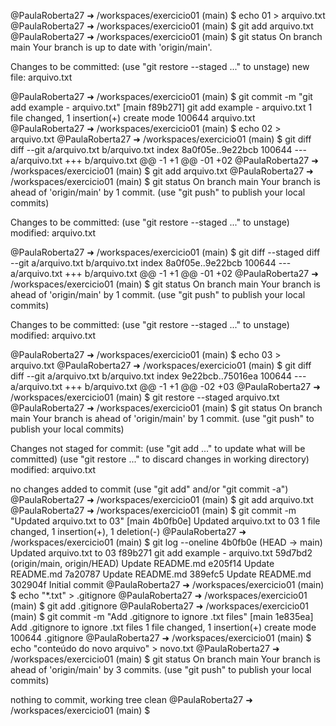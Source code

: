 @PaulaRoberta27 ➜ /workspaces/exercicio01 (main) $ echo 01 > arquivo.txt
@PaulaRoberta27 ➜ /workspaces/exercicio01 (main) $ git add arquivo.txt
@PaulaRoberta27 ➜ /workspaces/exercicio01 (main) $ git status
On branch main
Your branch is up to date with 'origin/main'.

Changes to be committed:
  (use "git restore --staged <file>..." to unstage)
        new file:   arquivo.txt

@PaulaRoberta27 ➜ /workspaces/exercicio01 (main) $ git commit -m "git add example - arquivo.txt"
[main f89b271] git add example - arquivo.txt
 1 file changed, 1 insertion(+)
 create mode 100644 arquivo.txt
@PaulaRoberta27 ➜ /workspaces/exercicio01 (main) $ echo 02 > arquivo.txt
@PaulaRoberta27 ➜ /workspaces/exercicio01 (main) $ git diff
diff --git a/arquivo.txt b/arquivo.txt
index 8a0f05e..9e22bcb 100644
--- a/arquivo.txt
+++ b/arquivo.txt
@@ -1 +1 @@
-01
+02
@PaulaRoberta27 ➜ /workspaces/exercicio01 (main) $ git add arquivo.txt
@PaulaRoberta27 ➜ /workspaces/exercicio01 (main) $ git status
On branch main
Your branch is ahead of 'origin/main' by 1 commit.
  (use "git push" to publish your local commits)

Changes to be committed:
  (use "git restore --staged <file>..." to unstage)
        modified:   arquivo.txt

@PaulaRoberta27 ➜ /workspaces/exercicio01 (main) $ git diff --staged
diff --git a/arquivo.txt b/arquivo.txt
index 8a0f05e..9e22bcb 100644
--- a/arquivo.txt
+++ b/arquivo.txt
@@ -1 +1 @@
-01
+02
@PaulaRoberta27 ➜ /workspaces/exercicio01 (main) $ git status
On branch main
Your branch is ahead of 'origin/main' by 1 commit.
  (use "git push" to publish your local commits)

Changes to be committed:
  (use "git restore --staged <file>..." to unstage)
        modified:   arquivo.txt

@PaulaRoberta27 ➜ /workspaces/exercicio01 (main) $ echo 03 > arquivo.txt
@PaulaRoberta27 ➜ /workspaces/exercicio01 (main) $ git diff
diff --git a/arquivo.txt b/arquivo.txt
index 9e22bcb..75016ea 100644
--- a/arquivo.txt
+++ b/arquivo.txt
@@ -1 +1 @@
-02
+03
@PaulaRoberta27 ➜ /workspaces/exercicio01 (main) $ git restore --staged arquivo.txt
@PaulaRoberta27 ➜ /workspaces/exercicio01 (main) $ git status
On branch main
Your branch is ahead of 'origin/main' by 1 commit.
  (use "git push" to publish your local commits)

Changes not staged for commit:
  (use "git add <file>..." to update what will be committed)
  (use "git restore <file>..." to discard changes in working directory)
        modified:   arquivo.txt

no changes added to commit (use "git add" and/or "git commit -a")
@PaulaRoberta27 ➜ /workspaces/exercicio01 (main) $ git add arquivo.txt
@PaulaRoberta27 ➜ /workspaces/exercicio01 (main) $ git commit -m "Updated arquivo.txt to 03"
[main 4b0fb0e] Updated arquivo.txt to 03
 1 file changed, 1 insertion(+), 1 deletion(-)
@PaulaRoberta27 ➜ /workspaces/exercicio01 (main) $ git log --oneline
4b0fb0e (HEAD -> main) Updated arquivo.txt to 03
f89b271 git add example - arquivo.txt
59d7bd2 (origin/main, origin/HEAD) Update README.md
e205f14 Update README.md
7a20787 Update README.md
389efc5 Update README.md
302904f Initial commit
@PaulaRoberta27 ➜ /workspaces/exercicio01 (main) $ echo "*.txt" > .gitignore
@PaulaRoberta27 ➜ /workspaces/exercicio01 (main) $ git add .gitignore
@PaulaRoberta27 ➜ /workspaces/exercicio01 (main) $ git commit -m "Add .gitignore to ignore .txt files"
[main 1e835ea] Add .gitignore to ignore .txt files
 1 file changed, 1 insertion(+)
 create mode 100644 .gitignore
@PaulaRoberta27 ➜ /workspaces/exercicio01 (main) $ echo "conteúdo do novo arquivo" > novo.txt
@PaulaRoberta27 ➜ /workspaces/exercicio01 (main) $ git status
On branch main
Your branch is ahead of 'origin/main' by 3 commits.
  (use "git push" to publish your local commits)

nothing to commit, working tree clean
@PaulaRoberta27 ➜ /workspaces/exercicio01 (main) $ 
